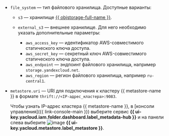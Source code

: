 * `file_system` — тип файлового хранилища. Доступные варианты:

    * `s3` — хранилище [{{ objstorage-full-name }}](../../../storage/quickstart/index.md).
    * `external_s3` — внешнее хранилище. Для него необходимо указать дополнительные параметры:

        * `aws_access_key` — идентификатор AWS-совместимого статического ключа доступа.
        * `aws_secret_key` — секретный ключ AWS-совместимого статического ключа доступа.
        * `aws_endpoint` — эндпоинт файлового хранилища, например `storage.yandexcloud.net`.
        * `aws_region` — регион файлового хранилища, например `ru-central1`.

* `metastore.uri` — URI для подключения к кластеру {{ metastore-name }} в формате `thrift://<IP-адрес_кластера>:9083`.

    Чтобы узнать IP-адрес кластера {{ metastore-name }}, в [консоли управления]({{ link-console-main }}) выберите сервис **{{ ui-key.yacloud.iam.folder.dashboard.label_metadata-hub }}** и на панели слева выберите ![image](../../../_assets/console-icons/database.svg) **{{ ui-key.yacloud.metastore.label_metastore }}**.
